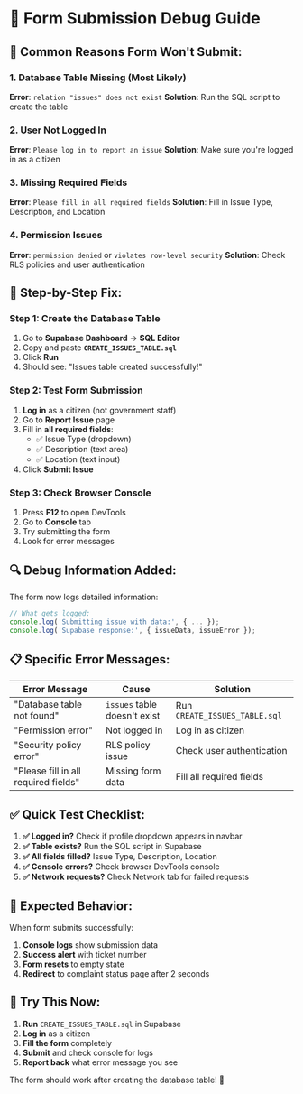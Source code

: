 # 🐛 Form Submission Debug Guide

## 🚨 **Common Reasons Form Won't Submit:**

### **1. Database Table Missing (Most Likely)**
**Error**: `relation "issues" does not exist`
**Solution**: Run the SQL script to create the table

### **2. User Not Logged In**
**Error**: `Please log in to report an issue`
**Solution**: Make sure you're logged in as a citizen

### **3. Missing Required Fields**
**Error**: `Please fill in all required fields`
**Solution**: Fill in Issue Type, Description, and Location

### **4. Permission Issues**
**Error**: `permission denied` or `violates row-level security`
**Solution**: Check RLS policies and user authentication

## 🔧 **Step-by-Step Fix:**

### **Step 1: Create the Database Table**
1. Go to **Supabase Dashboard** → **SQL Editor**
2. Copy and paste **`CREATE_ISSUES_TABLE.sql`**
3. Click **Run**
4. Should see: "Issues table created successfully!"

### **Step 2: Test Form Submission**
1. **Log in** as a citizen (not government staff)
2. Go to **Report Issue** page
3. Fill in **all required fields**:
   - ✅ Issue Type (dropdown)
   - ✅ Description (text area)
   - ✅ Location (text input)
4. Click **Submit Issue**

### **Step 3: Check Browser Console**
1. Press **F12** to open DevTools
2. Go to **Console** tab
3. Try submitting the form
4. Look for error messages

## 🔍 **Debug Information Added:**

The form now logs detailed information:
```javascript
// What gets logged:
console.log('Submitting issue with data:', { ... });
console.log('Supabase response:', { issueData, issueError });
```

## 📋 **Specific Error Messages:**

| Error Message | Cause | Solution |
|---------------|-------|----------|
| "Database table not found" | `issues` table doesn't exist | Run `CREATE_ISSUES_TABLE.sql` |
| "Permission error" | Not logged in | Log in as citizen |
| "Security policy error" | RLS policy issue | Check user authentication |
| "Please fill in all required fields" | Missing form data | Fill all required fields |

## ✅ **Quick Test Checklist:**

1. **✅ Logged in?** Check if profile dropdown appears in navbar
2. **✅ Table exists?** Run the SQL script in Supabase
3. **✅ All fields filled?** Issue Type, Description, Location
4. **✅ Console errors?** Check browser DevTools console
5. **✅ Network requests?** Check Network tab for failed requests

## 🎯 **Expected Behavior:**

When form submits successfully:
1. **Console logs** show submission data
2. **Success alert** with ticket number
3. **Form resets** to empty state
4. **Redirect** to complaint status page after 2 seconds

## 🚀 **Try This Now:**

1. **Run** `CREATE_ISSUES_TABLE.sql` in Supabase
2. **Log in** as a citizen
3. **Fill the form** completely
4. **Submit** and check console for logs
5. **Report back** what error message you see

The form should work after creating the database table! 🎉
